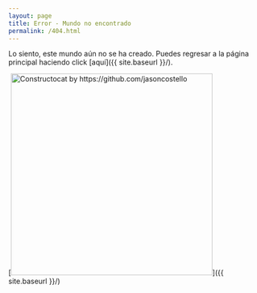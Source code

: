 ```yaml
---
layout: page
title: Error - Mundo no encontrado
permalink: /404.html
---
```


Lo siento, este mundo aún no se ha creado. Puedes regresar a la página principal haciendo click [aquí]({{ site.baseurl }}/).

[<img src="{{ site.baseurl }}/images/404.jpg" alt="Constructocat by https://github.com/jasoncostello" style="width: 400px;"/>]({{ site.baseurl }}/)
